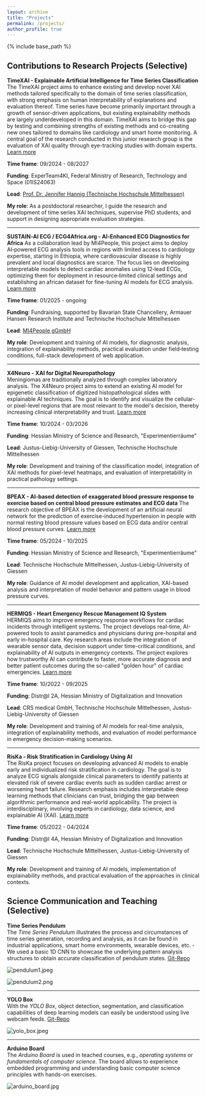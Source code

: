 ```yaml
---
layout: archive
title: "Projects"
permalink: /projects/
author_profile: true
---
```


{% include base_path %}

## Contributions to Research Projects (Selective)

**TimeXAI - Explainable Artificial Intelligence for Time Series Classification**
  The TimeXAI project aims to enhance existing and develop novel XAI methods tailored specifically to the domain of time series classification, with strong emphasis on human interpretability of explanations and evaluation thereof. Time series have become primarily important through a growth of sensor-driven applications, but existing explainability methods are largely underdeveloped in this domain. TimeXAI aims to bridge this gap by testing and combining strengths of existing methods and co-creating new ones tailored to domains like cardiology and smart home monitoring. A central goal of the research conducted in this junior research group is the evaluation of XAI quality through eye-tracking studies with domain experts. [Learn more](https://www.thm.de/mnd/jennifer-hannig/timexai-erklaerbare-kuenstliche-intelligenz-fuer-zeitreihen)

**Time frame**: 09/2024 - 08/2027

**Funding**: ExperTeam4KI, Federal Ministry of Research, Technology and Space (01IS24063)

**Lead**: [Prof. Dr. Jennifer Hannig (Technische Hochschule Mittelhessen)](https://www.thm.de/mnd/jennifer-hannig)

**My role**: As a postdoctoral researcher, I guide the research and development of time series XAI techniques, supervise PhD students, and support in designing appropriate evaluation strategies.

---

**SUSTAIN‑AI ECG / ECG4Africa.org - AI‑Enhanced ECG Diagnostics for Africa**
  As a collaboration lead by MI4People, this project aims to deploy AI‑powered ECG analysis tools in regions with limited access to cardiology expertise, starting in Ethiopia, where cardiovascular disease is highly prevalent and local diagnostics are scarce. The focus lies on developing interpretable models to detect cardiac anomalies using 12‑lead ECGs, optimizing them for deployment in resource‑limited clinical settings and establishing an african dataset for fine-tuning AI models for ECG analysis. [Learn more](https://mi4people.org/sustain-ai-ecg)
  
**Time frame**: 01/2025 - ongoing

**Funding**: Fundraising, supported by Bavarian State Chancellery, Armauer Hansen Research Institute and Technische Hochschule Mittelhessen 

**Lead**: [MI4People gGmbH](https://www.mi4people.org/)

**My role**: Development and training of AI models, for diagnostic analysis, integration of explainability methods, practical evaluation under field‑testing conditions, full-stack development of web application.

---

**X4Neuro - XAI for Digital Neuropathology**  
  Meningiomas are traditionally analyzed through complex laboratory analysis. The X4Neuro project aims to extend an existing AI model for epigenetic classification of digitized histopathological slides with explainable AI techniques. The goal is to identify and visualize the cellular- or pixel-level regions that are most relevant to the model's decision, thereby increasing clinical interpretability and trust. [Learn more](https://www.thm.de/mnd/jennifer-hannig/x4neuro-xai-for-digital-neuropathology)
  
**Time frame**: 10/2024 - 03/2026

**Funding**: Hessian Ministry of Science and Research, "Experimentierräume"

**Lead**: Justus-Liebig-University of Giessen, Technische Hochschule Mittelhessen

**My role**: Development and training of the classification model, integration of XAI methods for pixel-level heatmaps, and evaluation of interpretability in practical pathology settings.

---

**BPEAX - AI-based detection of exaggerated blood pressure response to exercise based on central blood pressure estimates and ECG data** 
  The research objective of BPEAX is the development of an artificial neural network for the prediction of exercise-induced hypertension in people with normal resting blood pressure values based on ECG data and/or central blood pressure curves. [Learn more](https://www.thm.de/mnd/jennifer-hannig/x4neuro-xai-for-digital-neuropathology)
  
**Time frame**: 05/2024 - 10/2025

**Funding**: Hessian Ministry of Science and Research, "Experimentierräume"

**Lead**: Technische Hochschule Mittelhessen, Justus-Liebig-University of Giessen

**My role**: Guidance of AI model development and application, XAI-based analysis and interpretation of model behavior and pattern usage in blood pressure curves.

---

**HERMIQS - Heart Emergency Rescue Management IQ System**  
  HERMIQS aims to improve emergency response workflows for cardiac incidents through intelligent systems. The project develops real-time, AI-powered tools to assist paramedics and physicians during pre-hospital and early in-hospital care. Key research areas include the integration of wearable sensor data, decision support under time-critical conditions, and explainability of AI outputs in emergency contexts. The project explores how trustworthy AI can contribute to faster, more accurate diagnosis and better patient outcomes during the so-called "golden hour" of cardiac emergencies. [Learn more](https://www.lidia-hessen.de/projekte-entdecken/hermiqs-heart-emergency-rescue-management-iq-system/)
  
**Time frame**: 10/2022 - 09/2025

**Funding**: Distr@l 2A, Hessian Ministry of Digitalization and Innovation

**Lead**: CRS medical GmbH, Technische Hochschule Mittelhessen, Justus-Liebig-University of Giessen

**My role**: Development and training of AI models for real-time analysis, integration of explainability methods, and evaluation of model performance in emergency decision-making scenarios.  

---

**RisKa - Risk Stratification in Cardiology Using AI**  
  The RisKa project focuses on developing advanced AI models to enable early and individualized risk stratification in cardiology. The goal is to analyze ECG signals alongside clinical parameters to identify patients at elevated risk of severe cardiac events such as sudden cardiac arrest or worsening heart failure. Research emphasis includes interpretable deep learning methods that clinicians can trust, bridging the gap between algorithmic performance and real-world applicability. The project is interdisciplinary, involving experts in cardiology, data science, and explainable AI (XAI). [Learn more](https://www.lidia-hessen.de/projekte-entdecken/riska-risikostratifizierung-in-der-kardiologie-mittels-ki/)

**Time frame**: 05/2022 - 04/2024

**Funding**: Distr@l 4A, Hessian Ministry of Digitalization and Innovation

**Lead**: Technische Hochschule Mittelhessen, Justus-Liebig-University of Giessen

**My role**: Development and training of AI models, implementation of explainability methods, and practical evaluation of the approaches in clinical contexts.


## Science Communication and Teaching (Selective)
 
**Time Series Pendulum**  
  The _Time Series Pendulum_ illustrates the process and circumstances of time series generation, recording and analysis, as it can be found in industrial applications, smart home environments, wearable devices, etc. - We used a basic 1D CNN to showcase the underlying pattern analysis structures to obtain accurate classification of pendulum states. [Git-Repo](https://gitlab.com/nilsgumpfer/pendulum-timeseries)

![pendulum1.jpeg](../images/pendulum1.jpeg)

![pendulum2.png](../images/pendulum2.png)

---

**YOLO Box**  
  With the _YOLO Box_, object detection, segmentation, and classification capabilities of deep learning models can easily be understood using live webcam feeds. [Git-Repo](https://gitlab.com/nilsgumpfer/yolo-demo)

![yolo_box.jpeg](../images/yolo_box.jpeg)


---

**Arduino Board**  
  The _Arduino Board_ is used in teached courses, e.g., _operating systems_ or _fundamentals of computer science_. The board allows to experience embedded programming and understanding basic computer science principles with hands-on exercises.

![arduino_board.jpg](../images/arduino_board.jpg)

